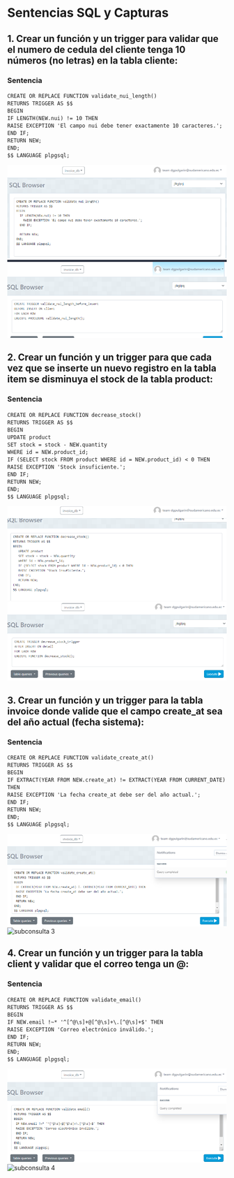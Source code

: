 # Sentencias SQL y Capturas

## 1. Crear un función y un trigger para validar que el numero de cedula del cliente tenga 10 números (no letras) en la tabla cliente:
### Sentencia
`CREATE OR REPLACE FUNCTION validate_nui_length()`  
`RETURNS TRIGGER AS $$ `  
`BEGIN`  
  `IF LENGTH(NEW.nui) != 10 THEN`  
    `RAISE EXCEPTION 'El campo nui debe tener exactamente 10 caracteres.';`    
  `END IF;`    
  `RETURN NEW;`  
`END;`    
`$$ LANGUAGE plpgsql;`   

![subconsulta 1](capturas/cap1.PNG)
![subconsulta 1](capturas/cap1.1.PNG)

## 2. Crear un función y un trigger para que cada vez que se inserte un nuevo registro en la tabla item se disminuya el stock de la tabla product:
### Sentencia
`CREATE OR REPLACE FUNCTION decrease_stock()`  
`RETURNS TRIGGER AS $$`  
`BEGIN`  
    `UPDATE product`  
    `SET stock = stock - NEW.quantity`  
    `WHERE id = NEW.product_id;`  
    `IF (SELECT stock FROM product WHERE id = NEW.product_id) < 0 THEN`  
    `RAISE EXCEPTION 'Stock insuficiente.';`  
    `END IF;`  
    `RETURN NEW;`  
`END;`  
`$$ LANGUAGE plpgsql;`  


![subconsulta 2](capturas/cap2.PNG)
![subconsulta 2](capturas/cap2.2.PNG)

## 3. Crear un función y un trigger para la tabla invoice donde valide que el campo create_at sea del año actual (fecha sistema):
### Sentencia
`CREATE OR REPLACE FUNCTION validate_create_at()`  
`RETURNS TRIGGER AS $$`  
`BEGIN`  
    `IF EXTRACT(YEAR FROM NEW.create_at) != EXTRACT(YEAR FROM CURRENT_DATE) THEN`  
    `RAISE EXCEPTION 'La fecha create_at debe ser del año actual.';`  
    `END IF;`  
    `RETURN NEW;`  
`END;`  
`$$ LANGUAGE plpgsql;`  

![subconsulta 3](capturas/cap3.PNG)
![subconsulta 3](capturas/cap3.3.PNG)

## 4. Crear un función y un trigger para la tabla client y validar que el correo tenga un @:
### Sentencia
`CREATE OR REPLACE FUNCTION validate_email()`   
`RETURNS TRIGGER AS $$`  
`BEGIN`  
    `IF NEW.email !~* '^[^@\s]+@[^@\s]+\.[^@\s]+$' THEN`  
    `RAISE EXCEPTION 'Correo electrónico inválido.';`  
    `END IF;`  
    `RETURN NEW;`  
`END;`  
`$$ LANGUAGE plpgsql;`  

![subconsulta 4](capturas/cap4.PNG)
![subconsulta 4](capturas/cap4.4.PNG)



